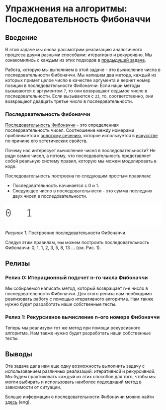 # Упражнения на алгоритмы: Последовательность Фибоначчи

## Введение

В этой задаче мы снова рассмотрим реализацию аналогичного процесса двумя разными способами: итеративно и рекурсивно. Мы ознакомились с каждым из этих подходов в [предыдущей задаче](../../../algorithm-drill-factorial-challenge).

Работа, которую мы выполняем в этой задаче - это вычисление числа в последовательности Фибоначчи. Мы напишем два метода, каждый из которых примет целое число в качестве аргумента и вернет номер позиции в последовательности Фибоначчи. Если наши методы вызываются с аргументом `7`, то они возвращают седьмое число в последовательности. Если вызываются с `23`, то, соответственно, они возвращают двадцать третье число в последовательности.


### Последовательность Фибоначчи

[Последовательность Фибоначчи](http://en.wikipedia.org/wiki/Fibonacci_number) - это определенная последовательность чисел. Cоотношение между номерами приближается к [золотому сечению](https://en.wikipedia.org/wiki/Golden_ratio), которое используется в [искусстве](https://en.wikipedia.org/wiki/List_of_works_designed_with_the_golden_ratio) по причине его эстетических свойств.

Почему нас интересует вычисление чисел в последовательности? Не ради самих чисел, а потому, что последовательность представляет собой реальную систему правил, которую мы можем моделировать в коде.

Последовательность построена по следующим простым правилам:

- Последовательность начинается с 0 и 1.
- Следующее число в последовательности - это сумма последних двух чисел в последовательности.

![построение последовательности Фибоначчи](readme-assets/build_fibonacci_sequence.gif)

*Рисунок 1*. Построение последовательности Фибоначчи.

Следуя этим правилам, мы можем построить последовательность Фибоначчи: 0, 1, 1, 2, 3, 5, 8, 13 ... (см. Рис. 1).


## Релизы
### Релиз 0: Итерационный подсчет n-го числа Фибоначчи

Мы собираемся написать метод, который возвращает n-е число в последовательности Фибоначчи. Для этого релиза нам необходимо реализовать работу с помощью итеративного алгоритма. Нам также нужно будет разработать наши собственные тесты.


### Релиз 1: Рекурсивное вычисление n-ого номера Фибоначчи

Теперь мы реализуем тот же метод при помощи рекурсивного алгоритма. Нам также нужно будет разработать наши собственные тесты.


## Выводы

Эта задача дала нам еще одну возможность выполнить задачу с использованием различных реализаций: итеративной и рекурсивной. Мы будем практиковать каждый из этих способов для того, чтобы мы могли выбирать и использовать наиболее подходящий метод в зависимости от ситуации.

Больше информации о последовательности Фибоначчи можно найти [здесь](readme-assets/fib_description.md) (eng).
